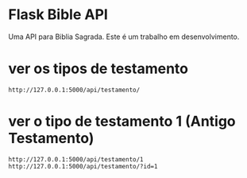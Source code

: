 # Flask Bible API
Uma API para Biblia Sagrada.
Este é um trabalho em desenvolvimento.

# ver os tipos de testamento

```
http://127.0.0.1:5000/api/testamento/
```

# ver o tipo de testamento 1 (Antigo Testamento)

```
http://127.0.0.1:5000/api/testamento/1
http://127.0.0.1:5000/api/testamento/?id=1
```
